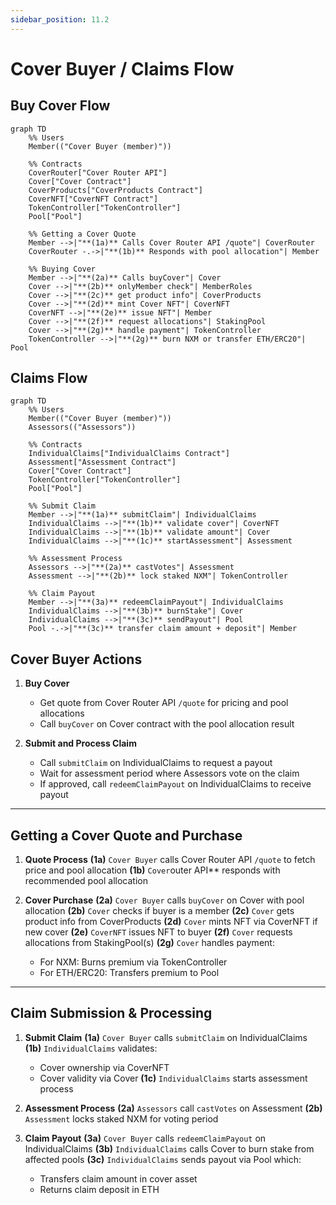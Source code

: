 ```yaml
---
sidebar_position: 11.2
---
```


# Cover Buyer / Claims Flow

## Buy Cover Flow

```mermaid
graph TD
    %% Users
    Member(("Cover Buyer (member)"))

    %% Contracts
    CoverRouter["Cover Router API"]
    Cover["Cover Contract"]
    CoverProducts["CoverProducts Contract"]
    CoverNFT["CoverNFT Contract"]
    TokenController["TokenController"]
    Pool["Pool"]

    %% Getting a Cover Quote
    Member -->|"**(1a)** Calls Cover Router API /quote"| CoverRouter
    CoverRouter -.->|"**(1b)** Responds with pool allocation"| Member

    %% Buying Cover
    Member -->|"**(2a)** Calls buyCover"| Cover
    Cover -->|"**(2b)** onlyMember check"| MemberRoles
    Cover -->|"**(2c)** get product info"| CoverProducts
    Cover -->|"**(2d)** mint Cover NFT"| CoverNFT
    CoverNFT -->|"**(2e)** issue NFT"| Member
    Cover -->|"**(2f)** request allocations"| StakingPool
    Cover -->|"**(2g)** handle payment"| TokenController
    TokenController -->|"**(2g)** burn NXM or transfer ETH/ERC20"| Pool
```
## Claims Flow

```mermaid
graph TD
    %% Users
    Member(("Cover Buyer (member)"))
    Assessors(("Assessors"))

    %% Contracts
    IndividualClaims["IndividualClaims Contract"]
    Assessment["Assessment Contract"]
    Cover["Cover Contract"]
    TokenController["TokenController"]
    Pool["Pool"]

    %% Submit Claim
    Member -->|"**(1a)** submitClaim"| IndividualClaims
    IndividualClaims -->|"**(1b)** validate cover"| CoverNFT
    IndividualClaims -->|"**(1b)** validate amount"| Cover
    IndividualClaims -->|"**(1c)** startAssessment"| Assessment

    %% Assessment Process
    Assessors -->|"**(2a)** castVotes"| Assessment
    Assessment -->|"**(2b)** lock staked NXM"| TokenController

    %% Claim Payout
    Member -->|"**(3a)** redeemClaimPayout"| IndividualClaims
    IndividualClaims -->|"**(3b)** burnStake"| Cover
    IndividualClaims -->|"**(3c)** sendPayout"| Pool
    Pool -.->|"**(3c)** transfer claim amount + deposit"| Member
```

## Cover Buyer Actions

1. **Buy Cover**

   - Get quote from Cover Router API `/quote` for pricing and pool allocations
   - Call `buyCover` on Cover contract with the pool allocation result

2. **Submit and Process Claim**
   - Call `submitClaim` on IndividualClaims to request a payout
   - Wait for assessment period where Assessors vote on the claim
   - If approved, call `redeemClaimPayout` on IndividualClaims to receive payout

---

## Getting a Cover Quote and Purchase

1. **Quote Process**
   **(1a)** `Cover Buyer` calls Cover Router API `/quote` to fetch price and pool allocation
   **(1b)** `Cover`outer API** responds with recommended pool allocation

2. **Cover Purchase**
   **(2a)** `Cover Buyer` calls `buyCover` on Cover with pool allocation
   **(2b)** `Cover` checks if buyer is a member
   **(2c)** `Cover` gets product info from CoverProducts
   **(2d)** `Cover` mints NFT via CoverNFT if new cover
   **(2e)** `CoverNFT` issues NFT to buyer
   **(2f)** `Cover` requests allocations from StakingPool(s)
   **(2g)** `Cover` handles payment:
   - For NXM: Burns premium via TokenController
   - For ETH/ERC20: Transfers premium to Pool

---

## Claim Submission & Processing

1. **Submit Claim**
   **(1a)** `Cover Buyer` calls `submitClaim` on IndividualClaims
   **(1b)** `IndividualClaims` validates:

   - Cover ownership via CoverNFT
   - Cover validity via Cover
     **(1c)** `IndividualClaims` starts assessment process

2. **Assessment Process**
   **(2a)** `Assessors` call `castVotes` on Assessment
   **(2b)** `Assessment` locks staked NXM for voting period

3. **Claim Payout**
   **(3a)** `Cover Buyer` calls `redeemClaimPayout` on IndividualClaims
   **(3b)** `IndividualClaims` calls Cover to burn stake from affected pools
   **(3c)** `IndividualClaims` sends payout via Pool which:
   - Transfers claim amount in cover asset
   - Returns claim deposit in ETH
